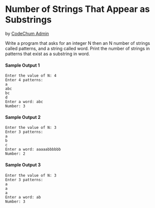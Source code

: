 # Number of Strings That Appear as Substrings
by <u> CodeChum Admin </u>

Write a program that asks for an integer N then an N number of strings called patterns, and a string called word. Print the number of strings in patterns that exist as a substring in word.

#### Sample Output 1
```
Enter the value of N: 4
Enter 4 patterns:
a
abc
bc
d
Enter a word: abc
Number: 3
```
#### Sample Output 2
```
Enter the value of N: 3
Enter 3 patterns:
a
b
c
Enter a word: aaaaabbbbbb
Number: 2
```
#### Sample Output 3
```
Enter the value of N: 3
Enter 3 patterns:
a
a
a
Enter a word: ab
Number: 3
```